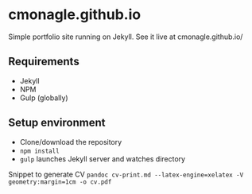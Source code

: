 # cmonagle.github.io

Simple portfolio site running on Jekyll.
See it live at cmonagle.github.io/

## Requirements

- Jekyll
- NPM
- Gulp (globally)

## Setup environment

- Clone/download the repository
- ```npm install```
- ```gulp``` launches Jekyll server and watches directory

Snippet to generate CV
```pandoc cv-print.md --latex-engine=xelatex -V geometry:margin=1cm -o cv.pdf```
